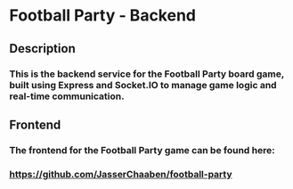 # Football Party - Backend

## Description
### This is the backend service for the Football Party board game, built using Express and Socket.IO to manage game logic and real-time communication.

## Frontend
### The frontend for the Football Party game can be found here:  
### https://github.com/JasserChaaben/football-party

